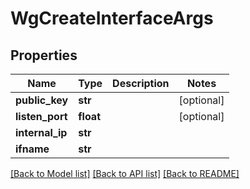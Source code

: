 # WgCreateInterfaceArgs

## Properties
Name | Type | Description | Notes
------------ | ------------- | ------------- | -------------
**public_key** | **str** |  | [optional] 
**listen_port** | **float** |  | [optional] 
**internal_ip** | **str** |  | 
**ifname** | **str** |  | 

[[Back to Model list]](../README.md#documentation-for-models) [[Back to API list]](../README.md#documentation-for-api-endpoints) [[Back to README]](../README.md)

